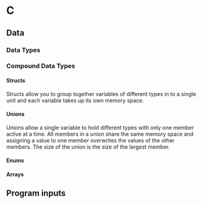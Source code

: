 # C

## Data
### Data Types
### Compound Data Types
#### Structs
Structs allow you to group together variables of different types in to a single unit and each variable takes up its own memory space.
#### Unions
Unions allow a single variable to hold different types with only one member active at a time. All members in a union share the same memory space and assigning a value to one member overwrites the values of the other members. The size of the union is the size of the largest member.
#### Enums
#### Arrays

## Program inputs
